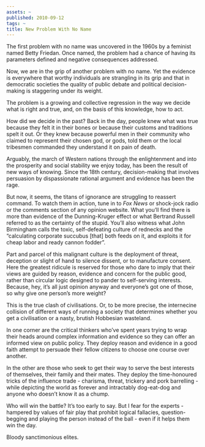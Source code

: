 ```yaml
---
assets: ~
published: 2010-09-12
tags: ~
title: New Problem With No Name
---
```

The first problem with no name was uncovered in the 1960s by a feminist
named Betty Friedan. Once named, the problem had a chance of having its
parameters defined and negative consequences addressed.

Now, we are in the grip of another problem with no name. Yet the
evidence is everywhere that worthy individuals are strangling in its
grip and that in democratic societies the quality of public debate and
political decision-making is staggering under its weight.

The problem is a growing and collective regression in the way we decide
what is right and true, and, on the basis of this knowledge, how to act.

How did we decide in the past? Back in the day, people knew what was
true because they felt it in their bones or because their customs and
traditions spelt it out. Or they knew because powerful men in their
community who claimed to represent their chosen god, or gods, told them
or the local tribesmen commanded they understand it on pain of death.

Arguably, the march of Western nations through the enlightenment and
into the prosperity and social stability we enjoy today, has been the
result of new ways of knowing. Since the 18th century, decision-making
that involves persuasion by dispassionate rational argument and evidence
has been the rage.

But now, it seems, the titans of ignorance are struggling to reassert
command. To watch them in action, tune in to *Fox News* or shock-jock
radio or the comments section of any opinion website. What you’ll find
there is more than evidence of the Dunning-Kruger effect or what
Bertrand Russell referred to as the certainty of the stupid. You’ll also
witness what John Birmingham calls the toxic, self-defeating culture of
rednecks and the “calculating corporate succubus [that] both feeds on
it, and exploits it for cheap labor and ready cannon fodder”.

Part and parcel of this malignant culture is the deployment of threat,
deception or slight of hand to silence dissent, or to manufacture
consent. Here the greatest ridicule is reserved for those who dare to
imply that their views are guided by reason, evidence and concern for
the public good, rather than circular logic designed to pander to
self-serving interests. Because, hey, it’s all just opinion anyway and
everyone’s got one of those, so why give one person’s more weight?

This is the true clash of civilisations. Or, to be more precise, the
internecine collision of different ways of running a society that
determines whether you get a civilisation or a nasty, brutish Hobbesian
wasteland.

In one corner are the critical thinkers who’ve spent years trying to
wrap their heads around complex information and evidence so they can
offer an informed view on public policy. They deploy reason and evidence
in a good faith attempt to persuade their fellow citizens to choose one
course over another.

In the other are those who seek to get their way to serve the best
interests of themselves, their family and their mates. They deploy the
time-honoured tricks of the influence trade - charisma, threat, trickery
and pork barrelling - while depicting the world as forever and
intractably dog-eat-dog and anyone who doesn’t know it as a chump.

Who will win the battle? It’s too early to say. But I fear for the
experts - hampered by values of fair play that prohibit logical
fallacies, question-begging and playing the person instead of the ball -
even if it helps them win the day.

Bloody sanctimonious elites.
